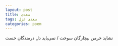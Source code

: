 ```yaml
---
layout: post
title: سعدی
tags: سعدی غزل
categories: poem
---
```


نشاید خرمن بیچارگان سوخت / نمی‌باید دل درمندگان خست
